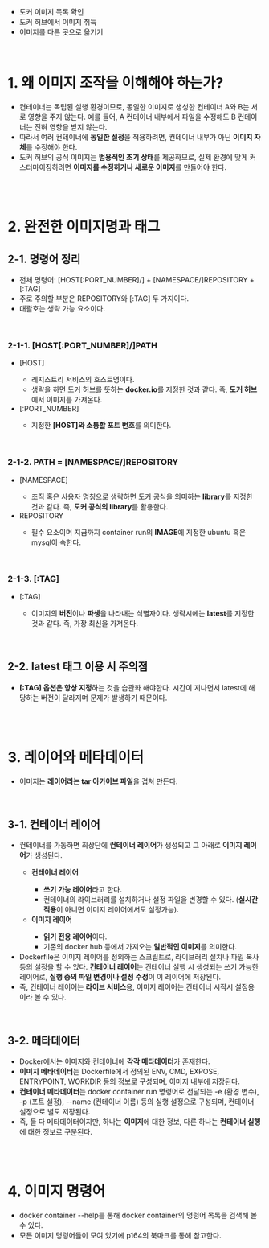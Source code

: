 <ul>
  <li>
    도커 이미지 목록 확인
  </li>
  <li>
    도커 허브에서 이미지 취득
  </li>
  <li>
    이미지를 다른 곳으로 옮기기
  </li>
</ul>
<br>

<h1>1. 왜 이미지 조작을 이해해야 하는가?</h1>
<ul>
  <li>
    컨테이너는 독립된 실행 환경이므로, 동일한 이미지로 생성한 컨테이너 A와 B는 서로 영향을 주지 않는다. 예를 들어, A 컨테이너 내부에서 파일을 수정해도 B 컨테이너는 전혀 영향을 받지 않는다.
  </li>
  <li>
    따라서 여러 컨테이너에 <strong>동일한 설정</strong>을 적용하려면, 컨테이너 내부가 아닌 <strong>이미지 자체</strong>를 수정해야 한다.
  </li>
  <li>
    도커 허브의 공식 이미지는 <strong>범용적인 초기 상태</strong>를 제공하므로, 실제 환경에 맞게 커스터마이징하려면 <strong>이미지를 수정하거나 새로운 이미지</strong>를 만들어야 한다.
  </li>
</ul>
<br><br>

<h1>2. 완전한 이미지명과 태그</h1>
<h2>2-1. 명령어 정리</h2>
<ul>
  <li>
    전체 명령어: [HOST[:PORT_NUMBER]/] + [NAMESPACE/]REPOSITORY + [:TAG]
  </li>
  <li>
    주로 주의할 부분은 REPOSITORY와 [:TAG] 두 가지이다.
  </li>
  <li>
    대괄호는 생략 가능 요소이다.
  </li>
</ul>
<br>

<h3>2-1-1. [HOST[:PORT_NUMBER]/]PATH</h3>
<ul>
  <li>
    [HOST]
  </li>
    <ul>
      <li>
        레지스트리 서비스의 호스트명이다.
      </li>
      <li>
        생략을 하면 도커 허브를 뜻하는 <strong>docker.io</strong>를 지정한 것과 같다. 즉, <strong>도커 허브</strong>에서 이미지를 가져온다.
      </li>
    </ul>
  <li>
    [:PORT_NUMBER]
  </li>
    <ul>
      <li>
        지정한 <strong>[HOST]와 소통할 포트 번호</strong>를 의미한다.
      </li>
    </ul>
</ul>
<br>

<h3>2-1-2. PATH = [NAMESPACE/]REPOSITORY</h3>
<ul>
  <li>
    [NAMESPACE]
  </li>
    <ul>
      <li>
        조직 혹은 사용자 명칭으로 생략하면 도커 공식을 의미하는 <strong>library</strong>를 지정한 것과 같다. 즉, <strong>도커 공식의 library</strong>를 활용한다.
      </li>
    </ul>
  <li>
    REPOSITORY
  </li>
    <ul>
      <li>
        필수 요소이며 지금까지 container run의 <strong>IMAGE</strong>에 지정한 ubuntu 혹은 mysql이 속한다.
      </li>
    </ul>
</ul>
<br>

<h3>2-1-3. [:TAG]</h3>
<ul>
  <li>
    [:TAG]
  </li>
    <ul>
      <li>
        이미지의 <strong>버전</strong>이나 <strong>파생</strong>을 나타내는 식별자이다. 생략시에는 <strong>latest</strong>를 지정한 것과 같다. 즉, 가장 최신을 가져온다.
      </li>
    </ul>
</ul>
<br>

<h2>2-2. latest 태그 이용 시 주의점</h2>
<ul>
  <li>
    <strong>[:TAG] 옵션은 항상 지정</strong>하는 것을 습관화 해야한다. 시간이 지나면서 latest에 해당하는 버전이 달라지며 문제가 발생하기 때문이다.
  </li>
</ul>

<br><br>
<h1>3. 레이어와 메타데이터</h1>
<ul>
  <li>
    이미지는 <strong>레이어라는 tar 아카이브 파일</strong>을 겹쳐 만든다.
  </li>
</ul>
<br>

<h2>3-1. 컨테이너 레이어</h2>
<ul>
  <li>
    컨테이너를 가동하면 최상단에 <strong>컨테이너 레이어</strong>가 생성되고 그 아래로 <strong>이미지 레이어</strong>가 생성된다.
  </li>
    <ul>
      <li>
        <strong>컨테이너 레이어</strong>
      </li>
        <ul>
          <li>
            <strong>쓰기 가능 레이어</strong>라고 한다.
          </li>
          <li>
            컨테이너의 라이브러리를 설치하거나 설정 파일을 변경할 수 있다. (<strong>실시간 적용</strong>이 아니면 이미지 레이어에서도 설정가능).
          </li>
        </ul>
      <li>
        <strong>이미지 레이어</strong>
      </li>
        <ul>
          <li>
            <strong>읽기 전용 레이어</strong>이다.
          </li>
          <li>
            기존의 docker hub 등에서 가져오는 <strong>일반적인 이미지</strong>를 의미한다.
          </li>
        </ul>
    </ul>
  <li>
    Dockerfile은 이미지 레이어를 정의하는 스크립트로, 라이브러리 설치나 파일 복사 등의 설정을 할 수 있다.
    <strong>컨테이너 레이어</strong>는 컨테이너 실행 시 생성되는 쓰기 가능한 레이어로, <strong>실행 중의 파일 변경이나 설정 수정</strong>이 이 레이어에 저장된다.
  </li>
  <li>
    즉, 컨테이너 레이어는 <strong>라이브 서비스</strong>용, 이미지 레이어는 컨테이너 시작시 설정용이라 볼 수 있다.
  </li>
</ul>
<br>

<h2>3-2. 메타데이터</h2>
<ul>
  <li>
    Docker에서는 이미지와 컨테이너에 <strong>각각 메타데이터</strong>가 존재한다.
  </li>
  <li>
    <strong>이미지 메타데이터</strong>는 Dockerfile에서 정의된 ENV, CMD, EXPOSE, ENTRYPOINT, WORKDIR 등의 정보로 구성되며, 이미지 내부에 저장된다.
  </li>
  <li>
    <strong>컨테이너 메타데이터</strong>는 docker container run 명령어로 전달되는 -e (환경 변수), -p (포트 설정), --name (컨테이너 이름) 등의 실행 설정으로 구성되며, 컨테이너 설정으로 별도 저장된다.
  </li>
  <li>
    즉, 둘 다 메타데이터이지만, 하나는 <strong>이미지</strong>에 대한 정보, 다른 하나는 <strong>컨테이너 실행</strong>에 대한 정보로 구분된다.
  </li>
</ul>
<br><br>

<h1>4. 이미지 명령어</h1>
<ul>
  <li>
    docker container --help를 통해 docker container의 명령어 목록을 검색해 볼 수 있다.
  </li>
  <li>
    모든 이미지 명령어들이 모여 있기에 p164의 북마크를 통해 참고한다.
  </li>
</ul>